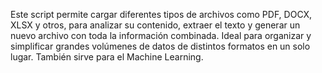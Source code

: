 Este script permite cargar diferentes tipos de archivos como PDF, DOCX, XLSX y otros, para analizar su contenido, extraer el texto y generar un nuevo archivo con toda la información combinada. Ideal para organizar y simplificar grandes volúmenes de datos de distintos formatos en un solo lugar. También sirve para el Machine Learning.
